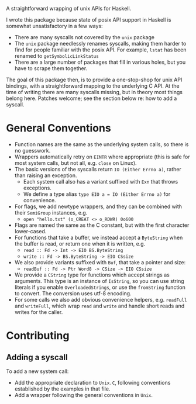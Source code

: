A straightforward wrapping of unix APIs for Haskell.

I wrote this package because state of posix API support in Haskell is
somewhat unsatisfactory in a few ways:

* There are many syscalls not covered by the `unix` package
* The `unix` package needlessly renames syscalls, making them harder to
  find for people familiar with the posix API. For example, `lstat` has
  been renamed to `getSymbolicLinkStatus`
* There are a large number of packages that fill in various holes, but
  you have to scrape them together.

The goal of this package then, is to provide a one-stop-shop for unix
API bindings, with a straightforward mapping to the underlying C API.
At the time of writing there are many syscalls missing, but in theory
most things belong here. Patches welcome; see the section below re:
how to add a syscall.

# General Conventions

* Function names are the same as the underlying system calls, so there
  is no guesswork.
* Wrappers automatically retry on `EINTR` where appropriate (this is
  safe for most system calls, but not all, e.g. `close` on Linux).
* The basic versions of the syscalls return `IO (Either Errno a)`,
  rather than raising an exception.
  * Each system call also has a variant suffixed with `Exn` that throws
    exceptions.
  * We define a type alias `type EIO a = IO (Either Errno a)` for
    convenience.
* For flags, we add newtype wrappers, and they can be combined with
  their `SemiGroup` instances, e.g.
  * `open "hello.txt" (o_CREAT <> o_RDWR) 0o600`
* Flags are named the same as the C constant, but with the first
  character lower-cased.
* For functions that take a buffer, we instead accept a `ByteString`
  when the buffer is read, or return one when it is written, e.g.
  * `read :: Fd -> Int -> EIO BS.ByteString`
  * `write :: Fd -> BS.ByteString -> EIO CSsize`
* We also provide variants suffixed with `Buf`, that take a pointer and
  size:
  * `readBuf :: Fd -> Ptr Word8 -> CSize -> EIO CSsize`
* We provide a `CString` type for functions which accept strings as
  arguments. This type is an instance of `IsString`, so you can use
  string literals if you enable `OverloadedStrings`, or use the
  `fromString` function to convert. The conversion uses utf-8 encoding.
* For some calls we also add obvious convenience helpers, e.g.
  `readFull` and `writeFull`, which wrap `read` and `write` and handle
  short reads and writes for the caller.

# Contributing

## Adding a syscall

To add a new system call:

* Add the appropriate declaration to `Unix.C`, following conventions
  established by the examples in that file.
* Add a wrapper following the general conventions in `Unix`.
